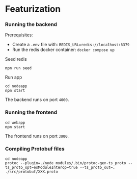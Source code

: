 # Featurization

### Running the backend

Prerequisites:

- Create a `.env` file with:
  ` REDIS_URL=redis://localhost:6379 `
- Run the redis docker container:
  `docker compose up`

Seed redis

```
npm run seed
```

Run app

```
cd nodeapp
npm start
```

The backend runs on port `4000`.

### Running the frontend

```
cd webapp
npm start
```

The frontend runs on port `3000`.

### Compiling Protobuf files

```
cd nodeapp
protoc --plugin=./node_modules/.bin/protoc-gen-ts_proto --ts_proto_opt=esModuleInterop=true --ts_proto_out=. ./src/protobuf/XXX.proto
```
